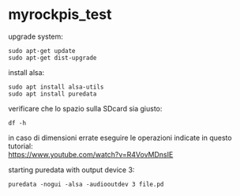 # myrockpis_test

upgrade system:
```
sudo apt-get update
sudo apt-get dist-upgrade
```
install alsa: 
```
sudo apt install alsa-utils
sudo apt install puredata
```
verificare che lo spazio sulla SDcard sia giusto:
```
df -h
```
in caso di dimensioni errate eseguire le operazioni indicate in questo tutorial:  
https://www.youtube.com/watch?v=R4VovMDnsIE

starting puredata with output device 3: 
```
puredata -nogui -alsa -audiooutdev 3 file.pd
```
